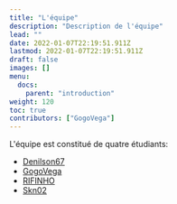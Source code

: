 ```yaml
---
title: "L'équipe"
description: "Description de l'équipe"
lead: ""
date: 2022-01-07T22:19:51.911Z
lastmod: 2022-01-07T22:19:51.911Z
draft: false
images: []
menu:
  docs:
    parent: "introduction"
weight: 120
toc: true
contributors: ["GogoVega"]
---
```


L'équipe est constitué de quatre étudiants:

- [Denilson67](https://github.com/Denilson67)
- [GogoVega](https://github.com/GogoVega)
- [RIFINHO](https://github.com/RIFINHO)
- [Skn02](https://github.com/Skn02)
